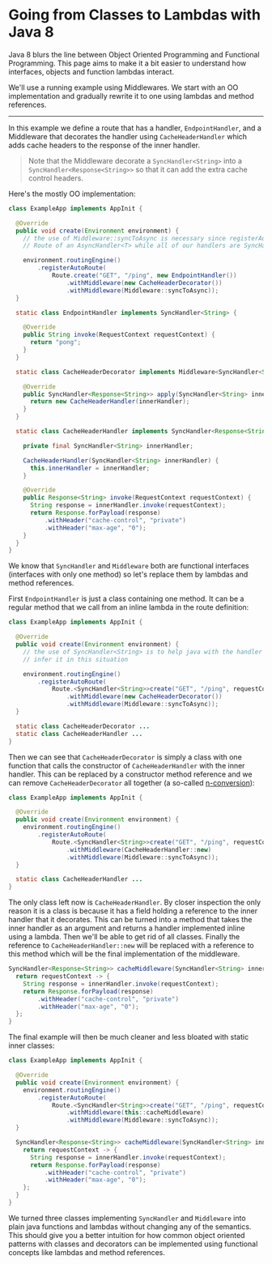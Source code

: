 # Going from Classes to Lambdas with Java 8

Java 8 blurs the line between Object Oriented Programming and Functional Programming. This page
aims to make it a bit easier to understand how interfaces, objects and function lambdas interact.

We'll use a running example using Middlewares. We start with an OO implementation and gradually
rewrite it to one using lambdas and method references.

---

In this example we define a route that has a handler, `EndpointHandler`, and a Middleware that
decorates the handler using `CacheHeaderHandler` which adds cache headers to the response of the
inner handler.

> Note that the Middleware decorate a `SyncHandler<String>` into a `SyncHandler<Response<String>>`
> so that it can add the extra cache control headers.

Here's the mostly OO implementation:

```java
class ExampleApp implements AppInit {

  @Override
  public void create(Environment environment) {
    // the use of Middleware::syncToAsync is necessary since registerAutoRoute expects a
    // Route of an AsyncHandler<T> while all of our handlers are SyncHandler<T>

    environment.routingEngine()
        .registerAutoRoute(
            Route.create("GET", "/ping", new EndpointHandler())
                .withMiddleware(new CacheHeaderDecorator())
                .withMiddleware(Middleware::syncToAsync));
  }

  static class EndpointHandler implements SyncHandler<String> {

    @Override
    public String invoke(RequestContext requestContext) {
      return "pong";
    }
  }

  static class CacheHeaderDecorator implements Middleware<SyncHandler<String>, SyncHandler<Response<String>>> {

    @Override
    public SyncHandler<Response<String>> apply(SyncHandler<String> innerHandler) {
      return new CacheHeaderHandler(innerHandler);
    }
  }

  static class CacheHeaderHandler implements SyncHandler<Response<String>> {

    private final SyncHandler<String> innerHandler;

    CacheHeaderHandler(SyncHandler<String> innerHandler) {
      this.innerHandler = innerHandler;
    }

    @Override
    public Response<String> invoke(RequestContext requestContext) {
      String response = innerHandler.invoke(requestContext);
      return Response.forPayload(response)
          .withHeader("cache-control", "private")
          .withHeader("max-age", "0");
    }
  }
}
```

We know that `SyncHandler` and `Middleware` both are functional interfaces (interfaces with only
one method) so let's replace them by lambdas and method references.

First `EndpointHandler` is just a class containing one method. It can be a regular method that we
call from an inline lambda in the route definition:

```java
class ExampleApp implements AppInit {

  @Override
  public void create(Environment environment) {
    // the use of SyncHandler<String> is to help java with the handler type since it can't fully
    // infer it in this situation

    environment.routingEngine()
        .registerAutoRoute(
            Route.<SyncHandler<String>>create("GET", "/ping", requestContext -> "pong")
                .withMiddleware(new CacheHeaderDecorator())
                .withMiddleware(Middleware::syncToAsync));
  }

  static class CacheHeaderDecorator ...
  static class CacheHeaderHandler ...
}
```

Then we can see that `CacheHeaderDecorator` is simply a class with one function that calls the
constructor of `CacheHeaderHandler` with the inner handler. This can be replaced by a constructor
method reference and we can remove `CacheHeaderDecorator` all together (a so-called
[η-conversion](https://en.wikipedia.org/wiki/Lambda_calculus#.CE.B7-conversion)):

```java
class ExampleApp implements AppInit {

  @Override
  public void create(Environment environment) {
    environment.routingEngine()
        .registerAutoRoute(
            Route.<SyncHandler<String>>create("GET", "/ping", requestContext -> "pong")
                .withMiddleware(CacheHeaderHandler::new)
                .withMiddleware(Middleware::syncToAsync));
  }

  static class CacheHeaderHandler ...
}
```

The only class left now is `CacheHeaderHandler`. By closer inspection the only reason it is a
class is because it has a field holding a reference to the inner handler that it decorates. This
can be turned into a method that takes the inner handler as an argument and returns a handler
implemented inline using a lambda. Then we'll be able to get rid of all classes. Finally the
reference to `CacheHeaderHandler::new` will be replaced with a reference to this method which
will be the final implementation of the middleware.

```java
SyncHandler<Response<String>> cacheMiddleware(SyncHandler<String> innerHandler) {
  return requestContext -> {
    String response = innerHandler.invoke(requestContext);
    return Response.forPayload(response)
        .withHeader("cache-control", "private")
        .withHeader("max-age", "0");
  };
}
```

The final example will then be much cleaner and less bloated with static inner classes:

```java
class ExampleApp implements AppInit {

  @Override
  public void create(Environment environment) {
    environment.routingEngine()
        .registerAutoRoute(
            Route.<SyncHandler<String>>create("GET", "/ping", requestContext -> "pong")
                .withMiddleware(this::cacheMiddleware)
                .withMiddleware(Middleware::syncToAsync));
  }

  SyncHandler<Response<String>> cacheMiddleware(SyncHandler<String> innerHandler) {
    return requestContext -> {
      String response = innerHandler.invoke(requestContext);
      return Response.forPayload(response)
          .withHeader("cache-control", "private")
          .withHeader("max-age", "0");
    };
  }
}
```

We turned three classes implementing `SyncHandler` and `Middleware` into plain java functions and
lambdas without changing any of the semantics. This should give you a better intuition for how
common object oriented patterns with classes and decorators can be implemented using functional
concepts like lambdas and method references.
